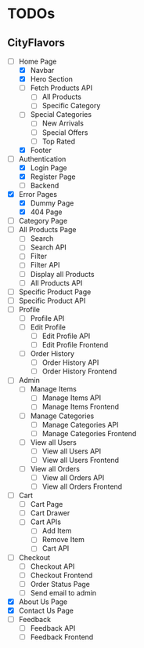 # TODOs
## CityFlavors

- [ ]  Home Page
    - [x]  Navbar
    - [x]  Hero Section
    - [ ]  Fetch Products API
        - [ ]  All Products
        - [ ]  Specific Category
    - [ ]  Special Categories
        - [ ]  New Arrivals
        - [ ]  Special Offers
        - [ ]  Top Rated
    - [x]  Footer
- [ ]  Authentication
    - [x]  Login Page
    - [x]  Register Page
    - [ ]  Backend
-  [x]  Error Pages
    -  [x]  Dummy Page
    -  [x]  404 Page
- [ ]  Category Page
- [ ]  All Products Page
    - [ ]  Search
    - [ ]  Search API
    - [ ]  Filter
    - [ ]  Filter API
    - [ ]  Display all Products
    - [ ]  All Products API
- [ ]  Specific Product Page
- [ ]  Specific Product API
- [ ]  Profile
    - [ ]  Profile API
    - [ ]  Edit Profile
        - [ ]  Edit Profile API
        - [ ]  Edit Profile Frontend
    - [ ]  Order History
        - [ ]  Order History API
        - [ ]  Order History Frontend
- [ ]  Admin
    - [ ]  Manage Items
        - [ ]  Manage Items API
        - [ ]  Manage Items Frontend
    - [ ]  Manage Categories
        - [ ]  Manage Categories API
        - [ ]  Manage Categories Frontend
    - [ ]  View all Users
        - [ ]  View all Users API
        - [ ]  View all Users Frontend
    - [ ]  View all Orders
        - [ ]  View all Orders API
        - [ ]  View all Orders Frontend
- [ ]  Cart
    - [ ]  Cart Page
    - [ ]  Cart Drawer
    - [ ]  Cart APIs
        - [ ]  Add Item
        - [ ]  Remove Item
        - [ ]  Cart API
- [ ]  Checkout
    - [ ]  Checkout API
    - [ ]  Checkout Frontend
    - [ ]  Order Status Page
    - [ ]  Send email to admin
- [x]  About Us Page
- [x]  Contact Us Page
- [ ]  Feedback
    - [ ]  Feedback API
    - [ ]  Feedback Frontend
